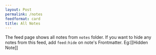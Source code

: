 ```yaml
---
layout: Post
permalink: /notes
feedformat: card
title: All Notes
---
```


The feed page shows all notes from `notes` folder. If you want to hide any notes from this feed, add `feed:hide` on note's Frontmatter. Eg:[[Hidden Note]]